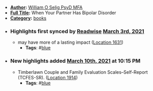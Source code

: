 - **[Author](<Author.md>):** [William O Selig PsyD MFA](<William O Selig PsyD MFA.md>)
- **[Full Title](<Full Title.md>):** When Your Partner Has Bipolar Disorder
- **[Category](<Category.md>):** [books](<books.md>)
- ### Highlights first synced by [Readwise](<Readwise.md>) [March 3rd, 2021](<March 3rd, 2021.md>)
    - may have more of a lasting impact ([Location 1631](https://readwise.io/to_kindle?action=open&asin=B08WRN8XZ6&location=1631))
        - **Tags**: #[blue](<blue.md>)
- ### New highlights added [March 10th, 2021](<March 10th, 2021.md>) at 10:15 PM
    - Timberlawn Couple and Family Evaluation Scales–Self-Report (TCFES-SR). ([Location 1914](https://readwise.io/to_kindle?action=open&asin=B08WRN8XZ6&location=1914))
        - **Tags**: #[blue](<blue.md>)

